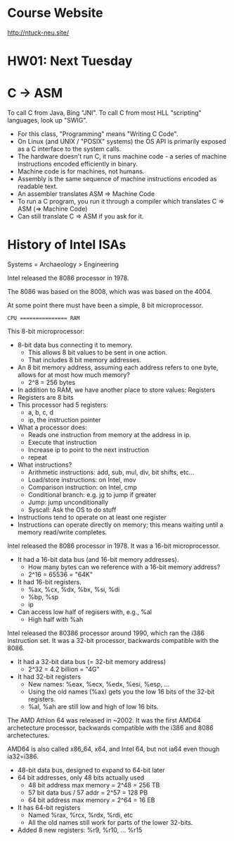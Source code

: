 
# Course Website

http://ntuck-neu.site/

# HW01: Next Tuesday

# C -> ASM

To call C from Java, Bing "JNI". To call C from most
HLL "scripting" languages, look up "SWIG".

 - For this class, "Programming" means "Writing C Code".
 - On Linux (and UNIX / "POSIX" systems) the OS
   API is primarily exposed as a C interface to
   the system calls.
 - The hardware doesn't run C, it runs machine
   code - a series of machine instructions encoded
   efficiently in binary.
 - Machine code is for machines, not humans. 
 - Assembly is the same sequence of machine instructions
   encoded as readable text.
 - An assembler translates ASM => Machine Code
 - To run a C program, you run it through a compiler
   which translates C => ASM (=> Machine Code)
 - Can still translate C => ASM if you ask for it.

# History of Intel ISAs

Systems = Archaeology > Engineering

Intel released the 8086 processor in 1978.

The 8086 was based on the 8008, which was was based
on the 4004.

At some point there must have been a simple, 8 bit
microprocessor.

```
CPU =============== RAM
```

This 8-bit microprocessor:

 - 8-bit data bus connecting it to memory.
   - This allows 8 bit values to be sent in one action.
   - That includes 8 bit memory addresses.
 - An 8 bit memory address, assuming each address refers
   to one byte, allows for at most how much memory?
   - 2^8 = 256 bytes
 - In addition to RAM, we have another place to store
   values: Registers
 - Registers are 8 bits 
 - This processor had 5 registers:
   - a, b, c, d
   - ip, the instruction pointer
 - What a processor does:
   - Reads one instruction from memory at the address in ip.
   - Execute that instruction
   - Increase ip to point to the next instruction
   - repeat
 - What instructions?
   - Arithmetic instructions: add, sub, mul, div,
     bit shifts, etc...
   - Load/store instructions: on Intel, mov
   - Comparison instruction: on Intel, cmp
   - Conditional branch: e.g. jg to jump if greater
   - Jump: jump unconditionally
   - Syscall: Ask the OS to do stuff
 - Instructions tend to operate on at least one register
 - Instructions can operate directly on memory; this
   means waiting until a memory read/write completes.

Intel released the 8086 processor in 1978. It was a 16-bit
microprocessor.

 - It had a 16-bit data bus (and 16-bit memory addresses).
   - How many bytes can we reference with a 16-bit
     memory address?
   - 2^16 = 65536 = "64K"
 - It had 16-bit registers.
   - %ax, %cx, %dx, %bx, %si, %di
   - %bp, %sp
   - ip
 - Can access low half of regisers with, e.g., %al
   - High half with %ah

Intel released the 80386 processor around 1990, which ran the
i386 instruction set. It was a 32-bit processor, backwards
compatible with the 8086.

 - It had a 32-bit data bus (= 32-bit memory address)
   - 2^32 = 4.2 billion = "4G"
 - It had 32-bit registers
   - New names: %eax, %ecx, %edx, %esi, %esp, ...
   - Using the old names (%ax) gets you the low 16
     bits of the 32-bit registers.
   - %al, %ah are still low and high of low 16 bits.
 
The AMD Athlon 64 was released in ~2002. It was the 
first AMD64 archetecture processor, backwards 
compatible with the i386 and 8086 archetectures.

AMD64 is also called x86_64, x64, and Intel 64, but not
ia64 even though ia32=i386.

 - 48-bit data bus, designed to expand to 64-bit later
 - 64 bit addresses, only 48 bits actually used
   - 48 bit address max memory = 2^48 = 256 TB
   - 57 bit data bus / 57 addr = 2^57 = 128 PB
   - 64 bit address max memory = 2^64 = 16 EB
 - It has 64-bit registers
   - Named %rax, %rcx, %rdx, %rdi, etc
   - All the old names still work for parts of the
     lower 32-bits.
 - Added 8 new registers: %r9, %r10, ... %r15

